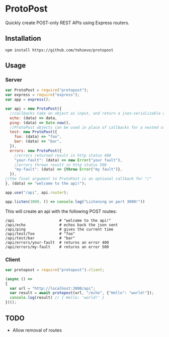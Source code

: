 # ProtoPost
Quickly create POST-only REST APIs using Express routers.

## Installation
```shell
npm install https://github.com/tehzevo/protopost
```

## Usage
### Server
```js
var ProtoPost = require("protopost");
var express = require("express");
var app = express();

var api = new ProtoPost({
  //callbacks take an object as input, and return a json-serializable object
  echo: (data) => data,
  ping: (data) => Date.now(),
  //ProtoPost objects can be used in place of callbacks for a nested structure
  test: new ProtoPost({
    foo: (data) => "foo",
    bar: (data) => "bar",
  }),
  errors: new ProtoPost({
    //errors returned result in http status 400
    "your-fault": (data) => new Error("your fault"),
    //errors thrown result in http status 500
    "my-fault": (data) => {throw Error("my fault")},
  }),
//the final argument to ProtoPost is an optional callback for "/"
}, (data) => "welcome to the api!");

app.use("/api", api.router);

app.listen(3000, () => console.log("Listening on port 3000!"))
```

This will create an api with the following POST routes:
```shell
/api                    # "welcome to the api!"
/api/echo               # echos back the json sent
/api/ping               # gives the current time
/api/test/foo           # "foo"
/api/test/bar           # "bar"
/api/errors/your-fault  # returns an error 400
/api/errors/my-fault    # returns an error 500
```

### Client
```js
var protopost = require("protopost").client;

(async () =>
{
  var url = "http://localhost:3000/api";
  var result = await protopost(url, "/echo", {"Hello": "world!"});
  console.log(result) // { Hello: 'world!' }
})();
```

## TODO
* Allow removal of routes
